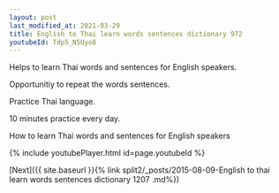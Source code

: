 ```yaml
---
layout: post
last_modified_at: 2021-03-29
title: English to Thai learn words sentences dictionary 972 
youtubeId: Tdp5_N5Uyo8
---
```

 
 
Helps to learn Thai words and sentences for English speakers.

Opportunitiy to repeat the words sentences. 

Practice Thai language. 
 
10 minutes practice every day. 
 
How to learn Thai words and sentences for English speakers 
 
{% include youtubePlayer.html id=page.youtubeId %}
 
 
[Next]({{ site.baseurl }}{% link  split2/_posts/2015-08-09-English to thai learn words sentences dictionary 1207 .md%})
 
